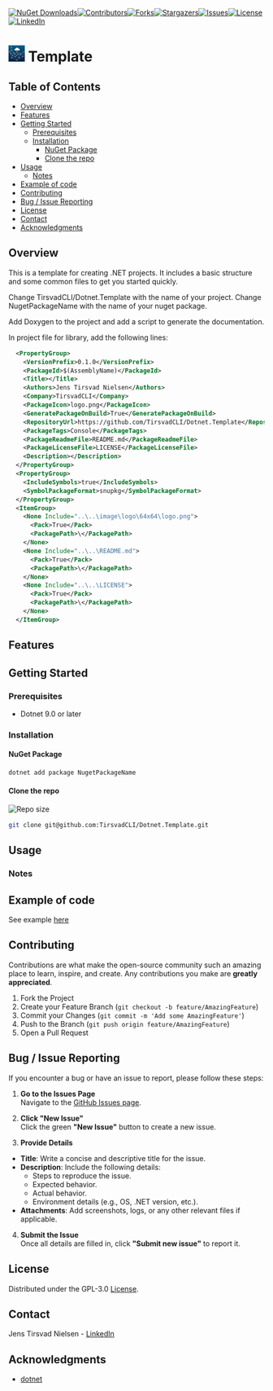 <!-- If this is a Nuget package -->
[![NuGet Downloads][nuget-shield]][nuget-url][![Contributors][contributors-shield]][contributors-url][![Forks][forks-shield]][forks-url][![Stargazers][stars-shield]][stars-url][![Issues][issues-shield]][issues-url][![License][license-shield]][license-url][![LinkedIn][linkedin-shield]][linkedin-url]
<!-- If this is a release package on github -->
<!--
[![downloads][downloads-shield]][downloads-url]  [![Contributors][contributors-shield]][contributors-url] [![Forks][forks-shield]][forks-url] [![Stargazers][stars-shield]][stars-url] [![Issues][issues-shield]][issues-url] [![License][license-shield]][license-url] [![LinkedIn][linkedin-shield]][linkedin-url]
-->
# ![Logo][Logo] Template

<!-- If there is screenshots -->
<!--
![Screenshot1][screenshot1-url]
-->

## Table of Contents
- [Overview](#overview)
- [Features](#features)
- [Getting Started](#getting-started)
  - [Prerequisites](#prerequisites)
  - [Installation](#installation)
    - [NuGet Package](#nuget-package)
    - [Clone the repo](#clone-the-repo)
- [Usage](#usage)
  - [Notes](#notes)
- [Example of code](#example-of-code)
- [Contributing](#contributing)
- [Bug / Issue Reporting](#bug--issue-reporting)
- [License](#license)
- [Contact](#contact)
- [Acknowledgments](#acknowledgments)

## Overview

This is a template for creating .NET projects. It includes a basic structure and some common files to get you started quickly.

Change TirsvadCLI/Dotnet.Template with the name of your project.
Change NugetPackageName with the name of your nuget package.

Add Doxygen to the project and add a script to generate the documentation.

In project file for library, add the following lines:
```xml
  <PropertyGroup>
    <VersionPrefix>0.1.0</VersionPrefix>
    <PackageId>$(AssemblyName)</PackageId>
    <Title></Title>
    <Authors>Jens Tirsvad Nielsen</Authors>
    <Company>TirsvadCLI</Company>
    <PackageIcon>logo.png</PackageIcon>
    <GeneratePackageOnBuild>True</GeneratePackageOnBuild>
    <RepositoryUrl>https://github.com/TirsvadCLI/Dotnet.Template</RepositoryUrl>
    <PackageTags>Console</PackageTags>
    <PackageReadmeFile>README.md</PackageReadmeFile>
    <PackageLicenseFile>LICENSE</PackageLicenseFile>
    <Description></Description>
  </PropertyGroup>
  <PropertyGroup>
    <IncludeSymbols>true</IncludeSymbols>
    <SymbolPackageFormat>snupkg</SymbolPackageFormat>
  </PropertyGroup>
  <ItemGroup>
    <None Include="..\..\image\logo\64x64\logo.png">
      <Pack>True</Pack>
      <PackagePath>\</PackagePath>
    </None>
    <None Include="..\..\README.md">
      <Pack>True</Pack>
      <PackagePath>\</PackagePath>
    </None>
    <None Include="..\..\LICENSE">
      <Pack>True</Pack>
      <PackagePath>\</PackagePath>
    </None>
  </ItemGroup>
```

## Features

## Getting Started

### Prerequisites

- Dotnet 9.0 or later

### Installation

#### NuGet Package

```Powershell
dotnet add package NugetPackageName
```

#### Clone the repo

![Repo size][repos-size-shield]

```bash
git clone git@github.com:TirsvadCLI/Dotnet.Template.git
```

## Usage

### Notes

## Example of code

See example [here][example-url]

## Contributing

Contributions are what make the open-source community such an amazing place to learn, inspire, and create. Any contributions you make are **greatly appreciated**.

1. Fork the Project
2. Create your Feature Branch (`git checkout -b feature/AmazingFeature`)
3. Commit your Changes (`git commit -m 'Add some AmazingFeature'`)
4. Push to the Branch (`git push origin feature/AmazingFeature`)
5. Open a Pull Request

## Bug / Issue Reporting  

If you encounter a bug or have an issue to report, please follow these steps:  

1. **Go to the Issues Page**  
  Navigate to the [GitHub Issues page][githubIssue-url].  

2. **Click "New Issue"**  
  Click the green **"New Issue"** button to create a new issue.  

3. **Provide Details**  
  - **Title**: Write a concise and descriptive title for the issue.  
  - **Description**: Include the following details:  
    - Steps to reproduce the issue.  
    - Expected behavior.  
    - Actual behavior.  
    - Environment details (e.g., OS, .NET version, etc.).  
  - **Attachments**: Add screenshots, logs, or any other relevant files if applicable.  

4. **Submit the Issue**  
  Once all details are filled in, click **"Submit new issue"** to report it.  

## License

Distributed under the GPL-3.0 [License][license-url].

## Contact

Jens Tirsvad Nielsen - [LinkedIn][linkedin-url]

## Acknowledgments

- [dotnet](https://dotnet.microsoft.com/)

<!-- MARKDOWN LINKS & IMAGES -->
[contributors-shield]: https://img.shields.io/github/contributors/TirsvadCLI/Dotnet.Template?style=for-the-badge
[contributors-url]: https://github.com/TirsvadCLI/Dotnet.Template/graphs/contributors
[forks-shield]: https://img.shields.io/github/forks/TirsvadCLI/Dotnet.Template?style=for-the-badge
[forks-url]: https://github.com/TirsvadCLI/Dotnet.Template/network/members
[stars-shield]: https://img.shields.io/github/stars/TirsvadCLI/Dotnet.Template?style=for-the-badge
[stars-url]: https://github.com/TirsvadCLI/Dotnet.Template/stargazers
[issues-shield]: https://img.shields.io/github/issues/TirsvadCLI/Dotnet.Template?style=for-the-badge
[issues-url]: https://github.com/TirsvadCLI/Dotnet.Template/issues
[license-shield]: https://img.shields.io/github/license/TirsvadCLI/Dotnet.Template?style=for-the-badge
[license-url]: https://github.com/TirsvadCLI/Dotnet.Template/blob/master/LICENSE
[linkedin-shield]: https://img.shields.io/badge/-LinkedIn-black.svg?style=for-the-badge&logo=linkedin&colorB=555
[linkedin-url]: https://www.linkedin.com/in/jens-tirsvad-nielsen-13b795b9/
[githubIssue-url]: https://github.com/TirsvadCLI/Dotnet.Template/issues/
[repos-size-shield]: https://img.shields.io/github/repo-size/TirsvadCLI/Dotnet.Template?style=for-the-badg

[logo]: https://raw.githubusercontent.com/TirsvadCLI/Dotnet.Template/main/image/logo/32x32/logo.png

<!-- If there is example code -->
[example-url]: https://raw.githubusercontent.com/TirsvadCLI/Dotnet.Template/main/src/Example/Example.cs

<!-- If this is a Nuget package -->
[nuget-shield]: https://img.shields.io/nuget/dt/NugetPackageName?style=for-the-badge
[nuget-url]: https://www.nuget.org/packages/NugetPackageName/
<!-- If this is a downloadable package from github -->
[downloads-shield]: https://img.shields.io/github/downloads/TirsvadCLI/Dotnet.Template/total?style=for-the-badge
[downloads-url]: https://github.com/TirsvadCLI/Dotnet.Template/releases

<!-- If there is screenshots -->
[screenshot1]: https://raw.githubusercontent.com/TirsvadCLI/Dotnet.Template/main/image/small/Screenshot1.png]
[screenshot1-url]: https://raw.githubusercontent.com/TirsvadCLI/Dotnet.Template/main/image/Screenshot1.png